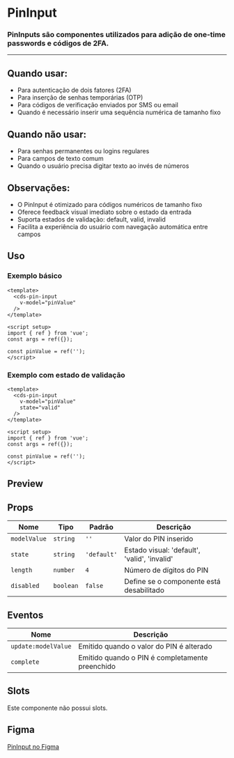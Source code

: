 # PinInput

### PinInputs são componentes utilizados para adição de one-time passwords e códigos de 2FA.

---

## Quando usar:
- Para autenticação de dois fatores (2FA)
- Para inserção de senhas temporárias (OTP)
- Para códigos de verificação enviados por SMS ou email
- Quando é necessário inserir uma sequência numérica de tamanho fixo

## Quando não usar:
- Para senhas permanentes ou logins regulares
- Para campos de texto comum
- Quando o usuário precisa digitar texto ao invés de números

## Observações:
- O PinInput é otimizado para códigos numéricos de tamanho fixo
- Oferece feedback visual imediato sobre o estado da entrada
- Suporta estados de validação: default, valid, invalid
- Facilita a experiência do usuário com navegação automática entre campos

## Uso

### Exemplo básico

```vue
<template>
  <cds-pin-input
    v-model="pinValue"
  />
</template>

<script setup>
import { ref } from 'vue';
const args = ref({});

const pinValue = ref('');
</script>
```

### Exemplo com estado de validação

```vue
<template>
  <cds-pin-input
    v-model="pinValue"
    state="valid"
  />
</template>

<script setup>
import { ref } from 'vue';
const args = ref({});

const pinValue = ref('');
</script>
```

## Preview

<cds-pin-input />

## Props

| Nome | Tipo | Padrão | Descrição |
|------|------|--------|-----------|
| `modelValue` | `string` | `''` | Valor do PIN inserido |
| `state` | `string` | `'default'` | Estado visual: 'default', 'valid', 'invalid' |
| `length` | `number` | `4` | Número de dígitos do PIN |
| `disabled` | `boolean` | `false` | Define se o componente está desabilitado |

## Eventos

| Nome | Descrição |
|------|-----------|
| `update:modelValue` | Emitido quando o valor do PIN é alterado |
| `complete` | Emitido quando o PIN é completamente preenchido |

## Slots

Este componente não possui slots.

## Figma

[PinInput no Figma](https://www.figma.com/design/design-system-url)
